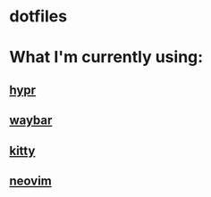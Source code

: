 # dotfiles

# What I'm currently using:
## [hypr](.config/hypr)
## [waybar](.config/waybar)
## [kitty](.config/kitty)
## [neovim](.config/nvim)
